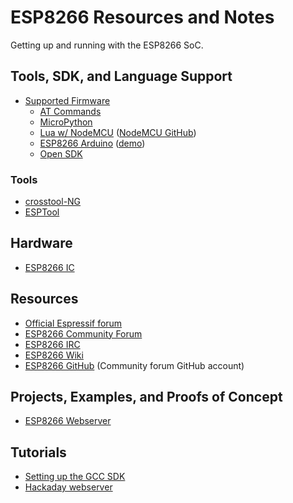 # ESP8266 Resources and Notes

Getting up and running with the ESP8266 SoC.

## Tools, SDK, and Language Support

- [Supported Firmware](http://www.electrodragon.com/w/Category:ESP8266_firmware)
	- [AT Commands](http://www.electrodragon.com/w/ESP8266_AT-command_firmware)
	- [MicroPython](http://www.electrodragon.com/w/MicroPython_ESP8266)
	- [Lua w/ NodeMCU](http://www.electrodragon.com/w/ESP8266_NodeMCU_Lua) ([NodeMCU GitHub](https://github.com/nodemcu))
	- [ESP8266 Arduino](https://github.com/esp8266/Arduino) ([demo](http://www.electrodragon.com/w/ESP8266_wiring_with_Arduino))
	- [Open SDK](https://github.com/pfalcon/esp-open-sdk)


### Tools
- [crosstool-NG](https://github.com/jcmvbkbc/crosstool-NG)
- [ESPTool](https://github.com/themadinventor/esptool)

## Hardware

- [ESP8266 IC](http://www.electrodragon.com/w/ESP8266_IC)

## Resources

- [Official Espressif forum](http://bbs.espressif.com/)
- [ESP8266 Community Forum](http://www.esp8266.com/)
- [ESP8266 IRC](http://webchat.freenode.net/?channels=esp8266)
- [ESP8266 Wiki](https://github.com/esp8266/esp8266-wiki/wiki)
- [ESP8266 GitHub](https://github.com/esp8266) (Community forum GitHub account)



## Projects, Examples, and Proofs of Concept

- [ESP8266 Webserver](https://github.com/esp8266/esp8266-webserver)

## Tutorials

- [Setting up the GCC SDK](http://www.electrodragon.com/w/ESP8266_GCC_SDK)
- [Hackaday webserver](http://hackaday.com/2014/11/15/running-a-web-server-on-the-esp8266)
